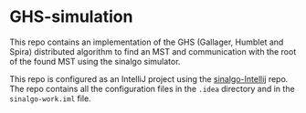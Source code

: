 # GHS-simulation

This repo contains an implementation of the GHS (Gallager, Humblet and Spira) distributed algorithm to find an MST and communication with the root of the found MST using the sinalgo simulator.

This repo is configured as an IntelliJ project using the [sinalgo-Intellij](https://github.com/shimitapiro/sinalgo-Intellij) repo. The repo contains all the configuration files in the `.idea` directory and in the `sinalgo-work.iml` file.

